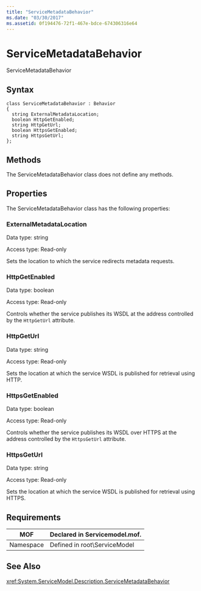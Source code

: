 ```yaml
---
title: "ServiceMetadataBehavior"
ms.date: "03/30/2017"
ms.assetid: 0f194476-72f1-467e-bdce-674306316e64
---
```

# ServiceMetadataBehavior
ServiceMetadataBehavior  

## Syntax  

```  
class ServiceMetadataBehavior : Behavior  
{  
  string ExternalMetadataLocation;  
  boolean HttpGetEnabled;  
  string HttpGetUrl;  
  boolean HttpsGetEnabled;  
  string HttpsGetUrl;  
};  
```  

## Methods  
 The ServiceMetadataBehavior class does not define any methods.  

## Properties  
 The ServiceMetadataBehavior class has the following properties:  

### ExternalMetadataLocation  
 Data type: string  

 Access type: Read-only  

 Sets the location to which the service redirects metadata requests.  

### HttpGetEnabled  
 Data type: boolean  

 Access type: Read-only  

 Controls whether the service publishes its WSDL at the address controlled by the `HttpGetUrl` attribute.  

### HttpGetUrl  
 Data type: string  

 Access type: Read-only  

 Sets the location at which the service WSDL is published for retrieval using HTTP.  

### HttpsGetEnabled  
 Data type: boolean  

 Access type: Read-only  

 Controls whether the service publishes its WSDL over HTTPS at the address controlled by the `HttpsGetUrl` attribute.  

### HttpsGetUrl  
 Data type: string  

 Access type: Read-only  

 Sets the location at which the service WSDL is published for retrieval using HTTPS.  

## Requirements  


|MOF|Declared in Servicemodel.mof.|  
|---------|-----------------------------------|  
|Namespace|Defined in root\ServiceModel|  

## See Also  
 <xref:System.ServiceModel.Description.ServiceMetadataBehavior>

